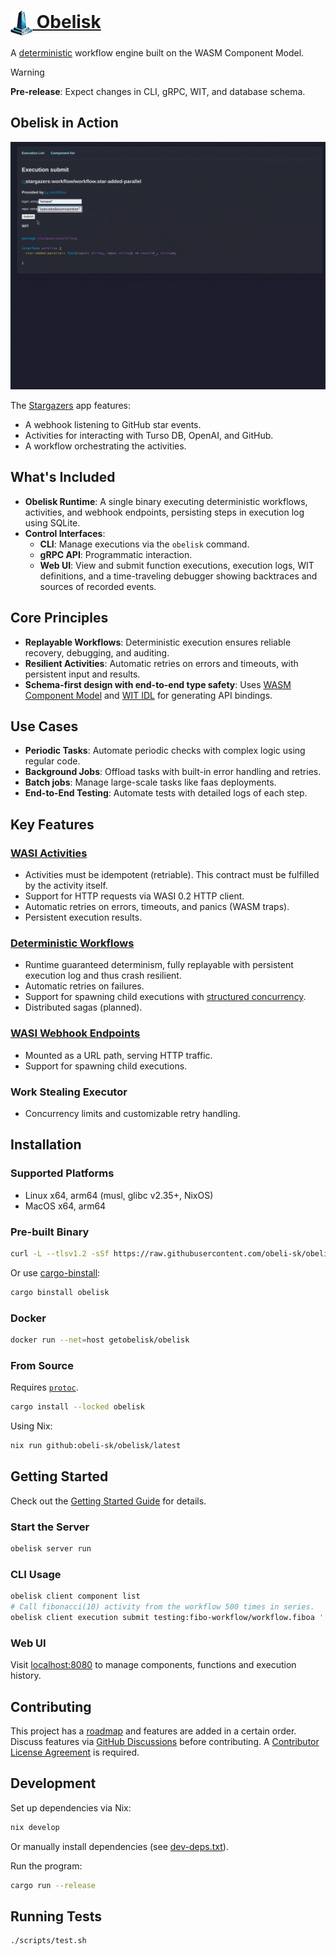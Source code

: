<h1>
  <a href="https://obeli.sk">
    <img src="assets/images/logo-small.png" alt="Logo" style="vertical-align: middle; height: 40px;"> Obelisk
  </a>
</h1>

A [deterministic](https://obeli.sk/faq/) workflow engine built on the WASM Component Model.

> [!WARNING]
> **Pre-release**: Expect changes in CLI, gRPC, WIT, and database schema.

## Obelisk in Action
[![Watch the Demo Video](assets/images/screencast.gif)](https://obeli.sk/screencast.webm)

The [Stargazers](https://github.com/obeli-sk/demo-stargazers) app features:
- A webhook listening to GitHub star events.
- Activities for interacting with Turso DB, OpenAI, and GitHub.
- A workflow orchestrating the activities.

## What's Included
- **Obelisk Runtime**: A single binary executing deterministic workflows, activities,
and webhook endpoints, persisting steps in execution log using SQLite.
- **Control Interfaces**:
  - **CLI**: Manage executions via the `obelisk` command.
  - **gRPC API**: Programmatic interaction.
  - **Web UI**: View and submit function executions, execution logs, WIT definitions, and a time-traveling debugger showing backtraces and sources of recorded events.

## Core Principles
- **Replayable Workflows**: Deterministic execution ensures reliable recovery, debugging, and auditing.
- **Resilient Activities**: Automatic retries on errors and timeouts, with persistent input and results.
- **Schema-first design with end-to-end type safety**:
Uses [WASM Component Model](https://component-model.bytecodealliance.org/) and
[WIT IDL](https://component-model.bytecodealliance.org/design/wit.html) for generating API bindings.

## Use Cases
- **Periodic Tasks**: Automate periodic checks with complex logic using regular code.
- **Background Jobs**: Offload tasks with built-in error handling and retries.
- **Batch jobs**: Manage large-scale tasks like faas deployments.
- **End-to-End Testing**: Automate tests with detailed logs of each step.

## Key Features
### [**WASI Activities**](https://obeli.sk/docs/latest/concepts/activities/)
- Activities must be idempotent (retriable). This contract must be fulfilled by the activity itself.
- Support for HTTP requests via WASI 0.2 HTTP client.
- Automatic retries on errors, timeouts, and panics (WASM traps).
- Persistent execution results.

### [**Deterministic Workflows**](https://obeli.sk/docs/latest/concepts/workflows/)
- Runtime guaranteed determinism, fully replayable with persistent execution log and thus crash resilient.
- Automatic retries on failures.
- Support for spawning child executions with [structured concurrency](https://obeli.sk/docs/latest/concepts/structured-concurrency/).
- Distributed sagas (planned).

### [**WASI Webhook Endpoints**](https://obeli.sk/docs/latest/concepts/webhook-endpoints/)
- Mounted as a URL path, serving HTTP traffic.
- Support for spawning child executions.

### **Work Stealing Executor**
- Concurrency limits and customizable retry handling.

## Installation
### Supported Platforms
- Linux x64, arm64 (musl, glibc v2.35+, NixOS)
- MacOS x64, arm64

### Pre-built Binary
```sh
curl -L --tlsv1.2 -sSf https://raw.githubusercontent.com/obeli-sk/obelisk/main/download.sh | bash
```
Or use [cargo-binstall](https://crates.io/crates/cargo-binstall):
```sh
cargo binstall obelisk
```

### Docker
```sh
docker run --net=host getobelisk/obelisk
```

### From Source
Requires [`protoc`](https://protobuf.dev/downloads/).
```sh
cargo install --locked obelisk
```
Using Nix:
```sh
nix run github:obeli-sk/obelisk/latest
```

## Getting Started

Check out the [Getting Started Guide](https://obeli.sk/docs/latest/getting-started/) for details.

### Start the Server
```sh
obelisk server run
```

### CLI Usage
```sh
obelisk client component list
# Call fibonacci(10) activity from the workflow 500 times in series.
obelisk client execution submit testing:fibo-workflow/workflow.fiboa '[10, 500]' --follow
```

### Web UI
Visit [localhost:8080](http://127.0.0.1:8080) to manage components, functions and execution history.

## Contributing
This project has a [roadmap](ROADMAP.md) and features are added in a certain order.
Discuss features via [GitHub Discussions](https://github.com/obeli-sk/obelisk/discussions) before contributing.
A [Contributor License Agreement](https://cla-assistant.io/obeli-sk/obelisk) is required.

## Development
Set up dependencies via Nix:
```sh
nix develop
```
Or manually install dependencies (see [dev-deps.txt](dev-deps.txt)).

Run the program:
```sh
cargo run --release
```

## Running Tests
```sh
./scripts/test.sh
```
